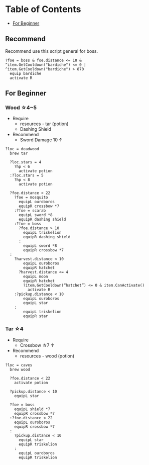 # Table of Contents
- [For Beginner](./RESOURCES.md#for-beginner)

## Recommend
Recommend use this script general for boss.
```
?foe = boss & foe.distance <= 10 &
^item.GetCooldown("bardiche") <= 0 |
^item.GetCooldown("bardiche") > 870
  equip bardiche
  activate R
```

## For Beginner
### Wood ☆4~5
- Require
  - resources - tar (potion)
  - Dashing Shield
- Recommend
  - Sword Damage 10 ↑
```
?loc = deadwood
  brew tar

  ?loc.stars = 4
    ?hp < 6
      activate potion
  :?loc.stars = 5
    ?hp < 8
      activate potion

  ?foe.distance < 22
    ?foe = mosquito
      equipL ouroboros
      equipR crossbow *7
    :?foe = scarab
      equipL sword *8
      equipR dashing shield
    :?foe = boss
      ?foe.distance > 10
        equipL triskelion
        equipR dashing shield
      :
        equipL sword *8
        equipR crossbow *7
  :
    ?harvest.distance < 10
        equipL ouroboros
        equipR hatchet
      ?harvest.distance <= 4
        equipL moon
        equipR hatchet
        ?item.GetCooldown(“hatchet”) <= 0 & item.CanActivate()
          activate R
    :?pickup.distance < 10
        equipL ouroboros
        equipL star
    :
        equipL triskelion
        equipR star
```
### Tar ☆4
- Require
  - Crossbow ☆7 ↑
- Recommend
  - resources - wood (potion)
```
?loc = caves
  brew wood

  ?foe.distance < 22
    activate potion

  ?pickup.distance < 10
    equipL star

  ?foe = boss
    equipL shield *7
    equipR crossbow *7
  :?foe.distance < 22
    equipL ouroboros
    equipR crossbow *7
  :
    ?pickup.distance < 10
      equipL star
      equipR triskelion
    :
      equipL ouroboros
      equipR triskelion
```
